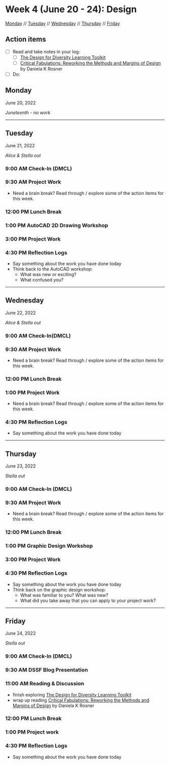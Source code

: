 # Week 4 (June 20 - 24): Design

[Monday](#monday) // [Tuesday](#tuesday) // [Wednesday](#wednesday) // [Thursday](#thursday) // [Friday](#friday)

## Action items
- [ ] Read and take notes in your log:
  - [ ] [The Design for Diversity Learning Toolkit](https://des4div.library.northeastern.edu/)
  - [ ] [Critical Fabulations: Reworking the Methods and Margins of Design](https://direct.mit.edu/books/book/3143/Critical-FabulationsReworking-the-Methods-and) by Daniela K Rosner
- [ ] Do:

## Monday
June 20, 2022

*Juneteenth - no work*

---

## Tuesday
June 21, 2022

*Alice & Stella out*

### 9:00 AM Check-In (DMCL)

### 9:30 AM Project Work
- Need a brain break? Read through / explore some of the action items for this week.

### 12:00 PM Lunch Break

### 1:00 PM AutoCAD 2D Drawing Workshop

### 3:00 PM Project Work

### 4:30 PM Reflection Logs
- Say something about the work you have done today
- Think back to the AutoCAD workshop: 
  - What was new or exciting? 
  - What confused you?

---

## Wednesday
June 22, 2022

*Alice & Stella out*

### 9:00 AM Check-In(DMCL)

### 9:30 AM Project Work
- Need a brain break? Read through / explore some of the action items for this week.

### 12:00 PM Lunch Break

### 1:00 PM Project Work
- Need a brain break? Read through / explore some of the action items for this week.

### 4:30 PM Reflection Logs
- Say something about the work you have done today

---

## Thursday
June 23, 2022

*Stella out*

### 9:00 AM Check-In (DMCL)

### 9:30 AM Project Work
- Need a brain break? Read through / explore some of the action items for this week.

### 12:00 PM Lunch Break

### 1:00 PM Graphic Design Workshop

### 3:00 PM Project Work

### 4:30 PM Reflection Logs
- Say something about the work you have done today
- Think back on the graphic design workshop: 
  - What was familiar to you? What was new? 
  - What did you take away that you can apply to your project work?

---

## Friday
June 24, 2022

*Stella out*

### 9:00 AM Check-In (DMCL)

### 9:30 AM DSSF Blog Presentation

### 11:00 AM Reading & Discussion
- finish exploring [The Design for Diversity Learning Toolkit](https://des4div.library.northeastern.edu/)
- wrap up reading [Critical Fabulations: Reworking the Methods and Margins of Design](https://direct.mit.edu/books/book/3143/Critical-FabulationsReworking-the-Methods-and) by Daniela K Rosner

### 12:00 PM Lunch Break

### 1:00 PM Project work

### 4:30 PM Reflection Logs
- Say something about the work you have done today
